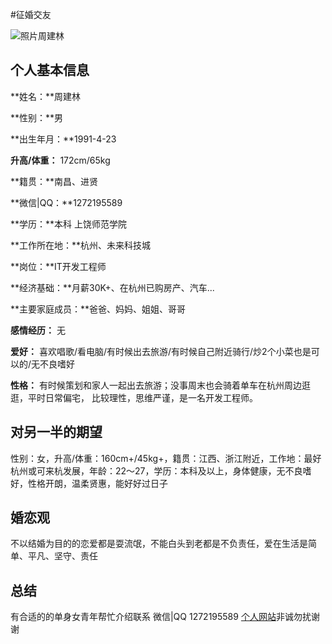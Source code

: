 #征婚交友

![照片周建林](http://b126.photo.store.qq.com/psb?/V130vH9e1tJCBJ/Y2Jmi*U7i9hFA4r.eJvN709smDgcNKQOAeoGgOSDiVU!/b/dITyJ0vwFwAA&bo=ggCgAAAAAAABBwI!&rf=viewer_4)



## 个人基本信息

**姓名：**周建林 

**性别：**男 

**出生年月：**1991-4-23 

**升高/体重：** 172cm/65kg 

**籍贯：**南昌、进贤

**微信|QQ：**1272195589

**学历：**本科 上饶师范学院 

**工作所在地：**杭州、未来科技城

**岗位：**IT开发工程师

**经济基础：**月薪30K+、在杭州已购房产、汽车...

**主要家庭成员：**爸爸、妈妈、姐姐、哥哥

**感情经历：** 无

**爱好：** 喜欢唱歌/看电脑/有时候出去旅游/有时候自己附近骑行/炒2个小菜也是可以的/无不良嗜好

**性格：** 有时候策划和家人一起出去旅游；没事周末也会骑着单车在杭州周边逛逛，平时日常偏宅， 比较理性，思维严谨，是一名开发工程师。


## 对另一半的期望

性别：女，升高/体重：160cm+/45kg+，籍贯：江西、浙江附近，工作地：最好杭州或可来杭发展，年龄：22～27，学历：本科及以上，身体健康，无不良嗜好，性格开朗，温柔贤惠，能好好过日子
 
## 婚恋观

不以结婚为目的的恋爱都是耍流氓，不能白头到老都是不负责任，爱在生活是简单、平凡、坚守、责任

## 总结

有合适的的单身女青年帮忙介绍联系 微信|QQ 1272195589 [个人网站](http://fefamily.cn/)非诚勿扰谢谢


 
 
































